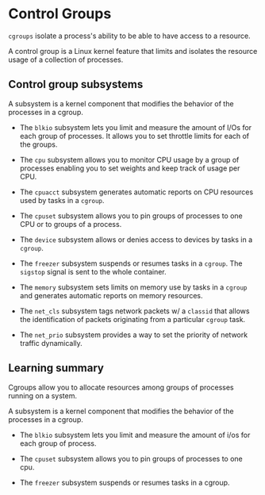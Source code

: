 # Control Groups

`cgroups` isolate a process's ability to be able to have access to a resource.

A control group is a Linux kernel feature that limits and isolates the resource usage of a collection of processes.

## Control group subsystems

A subsystem is a kernel component that modifies the behavior of the processes in a cgroup.

* The `blkio` subsystem lets you limit and measure the amount of I/Os for each group of processes. It allows you to set throttle limits for each of the groups.

* The `cpu` subsystem allows you to monitor CPU usage by a group of processes enabling you to set weights and keep track of usage per CPU.

* The `cpuacct` subsystem generates automatic reports on CPU resources used by tasks in a `cgroup`.

* The `cpuset` subsystem allows you to pin groups of processes to one CPU or to groups of a process.

* The `device` subsystem allows or denies access to devices by tasks in a `cgroup`.

* The `freezer` subsystem suspends or resumes tasks in a `cgroup`. The `sigstop` signal is sent to the whole container.

* The `memory` subsystem sets limits on memory use by tasks in a `cgroup` and generates automatic reports on memory resources.

* The `net_cls` subsystem tags network packets w/ a `classid` that allows the identification of packets originating from a particular `cgroup` task.

* The `net_prio` subsystem provides a way to set the priority of network traffic dynamically.

## Learning summary

Cgroups allow you to allocate resources among groups of processes running on a system.

A subsystem is a kernel component that modifies the behavior of the processes in a cgroup.

* The `blkio` subsystem lets you limit and measure the amount of i/os for each group of process.

* The `cpuset` subsystem allows you to pin groups of processes to one cpu.

* The `freezer` subsystem suspends or resumes tasks in a cgroup.

